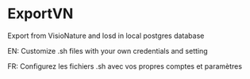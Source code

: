 # ExportVN
Export from VisioNature and losd in local postgres database

EN: Customize .sh files with your own credentials and setting

FR: Configurez les fichiers .sh avec vos propres comptes et paramètres
